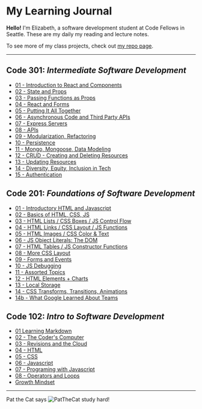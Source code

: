 # My Learning Journal

**Hello!** I'm Elizabeth, a software development student at Code Fellows in Seattle. These are my daily my reading and lecture notes.

To see more of my class projects, check out [my repo page](https://github.com/egbeale?tab=repositories).

-----

## Code 301: *Intermediate Software Development*

- [01 - Introduction to React and Components](Code_301/301.01.md)
- [02 - State and Props](Code_301/301.02.md)
- [03 - Passing Functions as Props](Code_301/301.03.md)
- [04 - React and Forms](Code_301/301.04.md)
- [05 - Putting It All Together](Code_301/301.05.md)
- [06 - Asynchronous Code and Third Party APIs](Code_301/301.06.md)
- [07 - Express Servers](Code_301/301.07.md)
- [08 - APIs](Code_301/301.08.md)
- [09 - Modularization, Refactoring](Code_301/301.09.md)
- [10 - Persistence](Code_301/301.10.md)
- [11 - Mongo, Mongoose, Data Modeling](Code_301/301.11.md)
- [12 - CRUD - Creating and Deleting Resources](Code_301/301.12.md)
- [13 - Updating Resources](Code_301/301.13.md)
- [14 - Diversity, Equity, Inclusion in Tech](Code_301/301.14.md)
- [15 - Authentication](Code_301/301.15.md)

## Code 201: *Foundations of Software Development*

- [01 - Introductory HTML and Javascript](Code_201/201.01.md)
- [02 - Basics of HTML, CSS, JS](Code_201/201.02.md)
- [03 - HTML Lists / CSS Boxes / JS Control Flow](Code_201/201.03.md)
- [04 - HTML Links / CSS Layout / JS Functions](Code_201/201.04.md)
- [05 - HTML Images / CSS Color & Text](Code_201/201.05.md)
- [06 - JS Object Literals: The DOM](Code_201/201.06.md)
- [07 - HTML Tables / JS Constructor Functions](Code_201/201.07.md)
- [08 - More CSS Layout](Code_201/201.08.md)
- [09 - Forms and Events](Code_201/201.09.md)
- [10 - JS Debugging](Code_201/201.10.md)
- [11 - Assorted Topics](Code_201/201.11.md)
- [12 - HTML Elements + Charts](Code_201/201.12.md)
- [13 - Local Storage](Code_201/201.13.md)
- [14 - CSS Transforms, Transitions, Animations](201.14.md)
- [14b - What Google Learned About Teams](201.14b.md)

## Code 102: *Intro to Software Development*

- [01 Learning Markdown](Code_102/01-learning-markdown.md)
- [02 - The Coder's Computer](Code_102/02-coder-computer)
- [03 - Revisions and the Cloud](Code_102/03-revisions-cloud.md)
- [04 - HTML](Code_102/04-html.md)
- [05 - CSS](05-CSS-design.md)
- [06 - Javascript](Code_102/06-dynamic-webpages-javascript.md)
- [07 - Programing with Javascript](Code_102/07-javascript-programming.md)
- [08 - Operators and Loops](Code_102/08-operators-loops)
- [Growth Mindset](Code_102/growthmindset.md)

-----
Pat the Cat says
![PatTheCat](https://user-images.githubusercontent.com/100111219/167727776-088834dd-91fb-4cb9-bcc6-c681f5d572b9.png) study hard!
